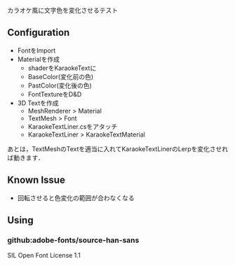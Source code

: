 カラオケ風に文字色を変化させるテスト


## Configuration

- FontをImport
- Materialを作成
  + shaderをKaraokeTextに
  + BaseColor(変化前の色)
  + PastColor(変化後の色)
  + FontTextureをD&D
- 3D Textを作成
  + MeshRenderer > Material
  + TextMesh > Font
  + KaraokeTextLiner.csをアタッチ
  + KaraokeTextLiner > KaraokeTextMaterial

あとは，TextMeshのTextを適当に入れてKaraokeTextLinerのLerpを変化させれば動きます．


## Known Issue

- 回転させると色変化の範囲が合わなくなる

## Using

### github:adobe-fonts/source-han-sans
SIL Open Font License 1.1
